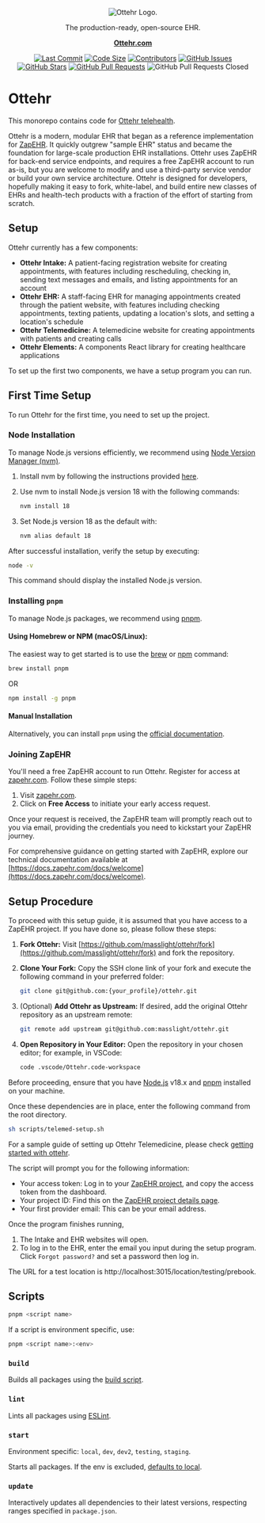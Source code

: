 <p align="center">
   <picture>
      <source media="(prefers-color-scheme: dark)" srcset="https://assets-global.website-files.com/653fce065d76f84cf31488ae/6543bdda5daec299834a748e_otter%20logo%20white.svg">
      <source media="(prefers-color-scheme: light)" srcset="https://assets-global.website-files.com/653fce065d76f84cf31488ae/65438838a5f9308ca9498887_otter%20logo%20dark.svg">
      <img alt="Ottehr Logo.">
   </picture>
</p>

<p align="center">The production-ready, open-source EHR.</p>

<p align="center">
    <a href="https://www.ottehr.com/"><b>Ottehr.com</b></a>
</p>

<div align="center">

[![Last Commit](https://badgen.net/github/last-commit/masslight/ottehr)](https://github.com/masslight/ottehr/commits/develop)
[![Code Size](https://img.shields.io/github/languages/code-size/masslight/ottehr)](https://github.com/masslight/ottehr)
[![Contributors](https://badgen.net/github/contributors/masslight/ottehr)](https://github.com/masslight/ottehr/graphs/contributors)
[![GitHub Issues](https://badgen.net/github/issues/masslight/ottehr)](https://github.com/masslight/ottehr/issues)
[![GitHub Stars](https://badgen.net/github/stars/masslight/ottehr)](https://github.com/masslight/ottehr/stargazers)
[![GitHub Pull Requests](https://badgen.net/github/prs/masslight/ottehr)](https://github.com/masslight/ottehr/pulls)
![GitHub Pull Requests Closed](https://img.shields.io/github/issues-pr-closed/masslight/ottehr)

</div>

# Ottehr

This monorepo contains code for [Ottehr telehealth](https://www.ottehr.com/).

Ottehr is a modern, modular EHR that began as a reference implementation for [ZapEHR](https://zapehr.com). It quickly outgrew "sample EHR" status and became the foundation for large-scale production EHR installations. Ottehr uses ZapEHR for back-end service endpoints, and requires a free ZapEHR account to run as-is, but you are welcome to modify and use a third-party service vendor or build your own service architecture. Ottehr is designed for developers, hopefully making it easy to fork, white-label, and build entire new classes of EHRs and health-tech products with a fraction of the effort of starting from scratch.

## Setup

Ottehr currently has a few components:

* **Ottehr Intake:** A patient-facing registration website for creating appointments, with features including rescheduling, checking in, sending text messages and emails, and listing appointments for an account
* **Ottehr EHR:**  A staff-facing EHR for managing appointments created through the patient website, with features including checking appointments, texting patients, updating a location's slots, and setting a location's schedule
* **Ottehr Telemedicine:**  A telemedicine website for creating appointments with patients and creating calls
* **Ottehr Elements:**  A components React library for creating healthcare applications

To set up the first two components, we have a setup program you can run.

## First Time Setup

To run Ottehr for the first time, you need to set up the project.

### Node Installation

To manage Node.js versions efficiently, we recommend using [Node Version Manager (nvm)](https://github.com/nvm-sh/nvm#installing-and-updating).

1. Install nvm by following the instructions provided [here](https://github.com/nvm-sh/nvm#installing-and-updating).

2. Use nvm to install Node.js version 18 with the following commands:

    ```bash
    nvm install 18
    ```

3. Set Node.js version 18 as the default with:

    ```bash
    nvm alias default 18
    ```

After successful installation, verify the setup by executing:

```bash
node -v
```

This command should display the installed Node.js version.

### Installing `pnpm`

To manage Node.js packages, we recommend using [pnpm](https://pnpm.io/).

#### Using Homebrew or NPM (macOS/Linux):

The easiest way to get started is to use the [brew](https://brew.sh/) or [npm](https://www.npmjs.com/) command:

```bash
brew install pnpm
```

OR

```bash
npm install -g pnpm
```

#### Manual Installation

Alternatively, you can install `pnpm` using the [official documentation](https://pnpm.io/installation).

### Joining ZapEHR

You'll need a free ZapEHR account to run Ottehr. Register for access at [zapehr.com](https://zapehr.com). Follow these simple steps:

1. Visit [zapehr.com](https://zapehr.com).
2. Click on **Free Access** to initiate your early access request.

Once your request is received, the ZapEHR team will promptly reach out to you via email, providing the credentials you need to kickstart your ZapEHR journey.

For comprehensive guidance on getting started with ZapEHR, explore our technical documentation available at [https://docs.zapehr.com/docs/welcome](https://docs.zapehr.com/docs/welcome).

## Setup Procedure

To proceed with this setup guide, it is assumed that you have access to a ZapEHR project. If you have done so, please follow these steps:

1. **Fork Ottehr:**
   Visit [https://github.com/masslight/ottehr/fork](https://github.com/masslight/ottehr/fork) and fork the repository.

2. **Clone Your Fork:**
   Copy the SSH clone link of your fork and execute the following command in your preferred folder:

   ```bash
   git clone git@github.com:{your_profile}/ottehr.git
   ```

3. (Optional) **Add Ottehr as Upstream:**
   If desired, add the original Ottehr repository as an upstream remote:

   ```bash
   git remote add upstream git@github.com:masslight/ottehr.git
   ```

4. **Open Repository in Your Editor:**
   Open the repository in your chosen editor; for example, in VSCode:

   ```bash
   code .vscode/Ottehr.code-workspace
   ```

Before proceeding, ensure that you have [Node.js](#node) v18.x and [pnpm](#installing-pnpm) installed on your machine.

Once these dependencies are in place, enter the following command from the root directory.

```bash
sh scripts/telemed-setup.sh
```

For a sample guide of setting up Ottehr Telemedicine, please check [getting started with ottehr](https://youtu.be/NJzF9Nzhbeo).

The script will prompt you for the following information:

* Your access token: Log in to your [ZapEHR project](https://console.zapehr.com), and copy the access token from the dashboard.
* Your project ID: Find this on the [ZapEHR project details page](https://console.zapehr.com/project).
* Your first provider email: This can be your email address.

Once the program finishes running,

1. The Intake and EHR websites will open.
1. To log in to the EHR, enter the email you input during the setup program. Click `Forgot password?` and set a password then log in.

The URL for a test location is http://localhost:3015/location/testing/prebook.

## Scripts

```sh
pnpm <script name>
```

If a script is environment specific, use:

```sh
pnpm <script name>:<env>
```

### `build`

Builds all packages using the [build script](./scripts/build.sh).

### `lint`

Lints all packages using [ESLint](https://eslint.org/).

### `start`

Environment specific: `local`, `dev`, `dev2`, `testing`, `staging`.

Starts all packages. If the env is excluded, [defaults to local](#getting-started).

### `update`

Interactively updates all dependencies to their latest versions, respecting ranges specified in `package.json`.
